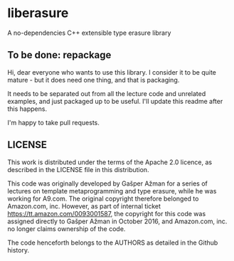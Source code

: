liberasure
==========

A no-dependencies C++ extensible type erasure library

To be done: repackage
---------------------

Hi, dear everyone who wants to use this library. I consider it to be quite
mature - but it does need one thing, and that is packaging.

It needs to be separated out from all the lecture code and unrelated examples,
and just packaged up to be useful. I'll update this readme after this happens.

I'm happy to take pull requests.

LICENSE
-------

This work is distributed under the terms of the Apache 2.0 licence, as described
in the LICENSE file in this distribution.

This code was originally developed by Gašper Ažman for a series of lectures on
template metaprogramming and type erasure, while he was working for A9.com. The
original copyright therefore belonged to Amazon.com, inc. However, as part of
internal ticket https://tt.amazon.com/0093001587, the copyright for this code
was assigned directly to Gašper Ažman in October 2016, and Amazon.com, inc. no
longer claims ownership of the code.

The code henceforth belongs to the AUTHORS as detailed in the Github
history.
